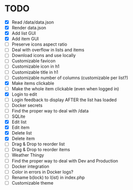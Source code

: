 # TODO

* [x] Read /data/data.json
* [x] Render data.json
* [x] Add list GUI
* [x] Add item GUI
* [ ] Preserve icons aspect ratio
* [ ] Deal with overflow in lists and items
* [ ] Download icons and use locally
* [ ] Customizable favicon
* [ ] Customizable icon in h1
* [ ] Customizable title in h1
* [ ] Customizable number of columns (customizable per list?)
* [x] Make items clickable
* [ ] Make the whole item clickable (even when logged in)
* [x] Login to edit
* [ ] Login feedback to display AFTER the list has loaded
* [ ] Docker secrets
* [ ] Find the proper way to deal with /data
* [ ] SQLite
* [x] Edit list
* [x] Edit item
* [x] Delete list
* [x] Delete item
* [ ] Drag & Drop to reorder list
* [ ] Drag & Drop to reorder items
* [ ] Weather Thingy
* [ ] Find the proper way to deal with Dev and Production
* [ ] Docker integration
* [ ] Color in errors in Docker logs?
* [ ] Rename b(lock) to l(ist) in index.php
* [ ] Customizable theme
